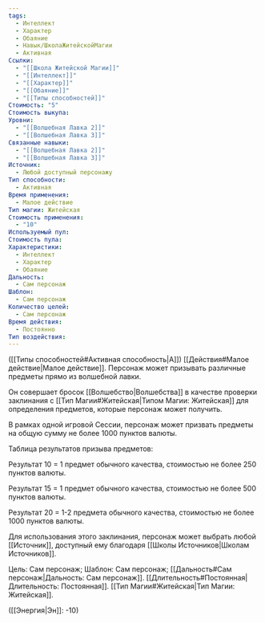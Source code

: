 ```yaml
---
tags:
  - Интеллект
  - Характер
  - Обаяние
  - Навык/ШколаЖитейскойМагии
  - Активная
Ссылки:
  - "[[Школа Житейской Магии]]"
  - "[[Интеллект]]"
  - "[[Характер]]"
  - "[[Обаяние]]"
  - "[[Типы способностей]]"
Стоимость: "5"
Стоимость выкупа: 
Уровни:
  - "[[Волшебная Лавка 2]]"
  - "[[Волшебная Лавка 3]]"
Связанные навыки:
  - "[[Волшебная Лавка 2]]"
  - "[[Волшебная Лавка 3]]"
Источник:
  - Любой доступный персонажу
Тип способности:
  - Активная
Время применения:
  - Малое действие
Тип магии: Житейская
Стоимость применения:
  - "10"
Используемый пул: 
Стоимость пула: 
Характеристики:
  - Интеллект
  - Характер
  - Обаяние
Дальность:
  - Сам персонаж
Шаблон:
  - Сам персонаж
Количество целей:
  - Сам персонаж
Время действия:
  - Постоянно
Тип воздействия:
---
```

([[Типы способностей#Активная способность|А]]) [[Действия#Малое действие|Малое действие]]. Персонаж может призывать различные предметы прямо из волшебной лавки. 

Он совершает бросок [[Волшебство|Волшебства]] в качестве проверки заклинания с [[Тип Магии#Житейская|Типом Магии: Житейская]] для определения предметов, которые персонаж может получить. 

В рамках одной игровой Сессии, персонаж может призвать предметы на общую сумму не более 1000 пунктов валюты. 

Таблица результатов призыва предметов:

Результат 10 = 1 предмет обычного качества, стоимостью не более 250 пунктов валюты.

Результат 15 = 1 предмет обычного качества, стоимостью не более 500 пунктов валюты.

Результат 20 = 1-2 предмета обычного качества, стоимостью не более 1000 пунктов валюты. 

Для использования этого заклинания, персонаж может выбрать любой [[Источник]], доступный ему благодаря [[Школы Источников|Школам Источников]].

Цель: Сам персонаж; Шаблон: Сам персонаж; [[Дальность#Сам персонаж|Дальность: Сам персонаж]].   [[Длительность#Постоянная|Длительность: Постоянная]]. [[Тип Магии#Житейская|Тип Магии: Житейская]].

([[Энергия|Эн]]: -10)